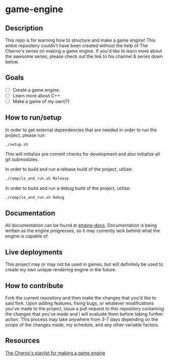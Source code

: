 # game-engine

## Description
This repo is for learning how to structure and make a game engine! This entire
repository couldn't have been created without the help of The Cherno's series on
making a game engine. If you'd like to learn more about the awesome series,
please check out the link to his channel & series down below.

## Goals
- [ ] Create a game engine.
- [ ] Learn more about C++
- [ ] Make a game of my own(?)

## How to run/setup
In order to get external dependencies that are needed in order to run the project,
please run:
```
./setup.sh
```
This will initialize pre commit checks for development and also initialize all
git submodules.


In order to build and run a release build of the project, utilize:
```bash
./compile_and_run.sh Release
```
In order to build and run a debug build of the project, utilize:
```bash
./compile_and_run.sh Debug
```

## Documentation
All documentation can be found at [engine-docs](https://engine-docs.cenz.io).
Documentation is being written as the engine progresses, so it may currently
lack behind what the engine is capable of.

## Live deployments
This project may or may not be used in games, but will definitely be used to create
my own unique rendering engine in the future.

## How to contribute
Fork the current repository and then make the changes that you'd like to said fork. Upon adding features, fixing bugs,
or whatever modifications you've made to the project, issue a pull request to this repository containing the changes that you've made
and I will evaluate them before taking further action. This process may take anywhere from 3-7 days depending on the scope of the changes made,
my schedule, and any other variable factors.

## Resources
[The Cherno's playlist for making a game engine](https://www.youtube.com/playlist?list=PLlrATfBNZ98dC-V-N3m0Go4deliWHPFwT)
